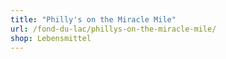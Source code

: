 ```yaml
---
title: "Philly's on the Miracle Mile"
url: /fond-du-lac/phillys-on-the-miracle-mile/
shop: Lebensmittel
---
```

